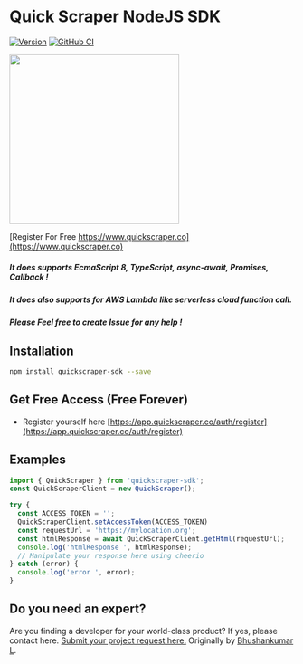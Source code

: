 # Quick Scraper NodeJS SDK

[![Version](https://img.shields.io/npm/v/quickscraper-sdk.svg)](https://www.npmjs.org/package/quickscraper-sdk)
[![GitHub CI](https://github.com/bhushankumarl/quickscraper-sdk-nodejs/workflows/.github/workflows/.node.js.yml/badge.svg)]((https://www.npmjs.org/package/quickscraper-sdk))

<img src="https://app.quickscraper.co/assets/images/quick_scraper_logo_3.png" width="300" />

[Register For Free https://www.quickscraper.co](https://www.quickscraper.co)

##### It does supports EcmaScript 8, TypeScript, async-await, Promises, Callback !

##### It does also supports for AWS Lambda like serverless cloud function call.

##### Please Feel free to create Issue for any help !

## Installation

``` bash
npm install quickscraper-sdk --save
```

## Get Free Access (Free Forever)

* Register yourself here [https://app.quickscraper.co/auth/register](https://app.quickscraper.co/auth/register)

## Examples

``` typescript
import { QuickScraper } from 'quickscraper-sdk';
const QuickScraperClient = new QuickScraper();

try {
  const ACCESS_TOKEN = '';
  QuickScraperClient.setAccessToken(ACCESS_TOKEN)
  const requestUrl = 'https://mylocation.org';
  const htmlResponse = await QuickScraperClient.getHtml(requestUrl);
  console.log('htmlResponse ', htmlResponse);
  // Manipulate your response here using cheerio
} catch (error) {
  console.log('error ', error);
}
```

## Do you need an expert?

Are you finding a developer for your world-class product? If yes, please contact here. [Submit your project request here.](https://goo.gl/forms/UofdG5GY5iHMoUWg2)
Originally by [Bhushankumar L](mailto:bhushankumar.lilapara@gmail.com).
